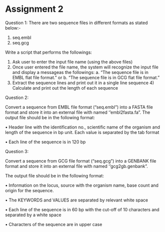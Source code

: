 # Assignment 2
Question 1:
There are two sequence files in different formats as stated below:- 
1. seq.embl
2. seq.gcg

Write a script that performs the followings:
1) Ask user to enter the input file name (using the above files)
2) Once user entered the file name, the system will recognize the input file and display a messageas the followings:
  a. “The sequence file is in EMBL flat file format.” or b. “The sequence file is in GCG flat file format.”
3) Extract the sequence lines and print out it in a single line sequence 4) Calculate and print out the length of each sequence

Question 2:

Convert a sequence from EMBL file format (“seq.embl”) into a FASTA file format and store it into an external file with named ‘’embl2fasta.fa”.
The output file should be in the following format: 

• Header line with the identification no., scientific name of the organism and length of the sequence in bp unit. Each value is separated by the tab format

• Each line of the sequence is in 120 bp

Question 3:

Convert a sequence from GCG file format (“seq.gcg”) into a GENBANK file format and store it into an external file with named ‘’gcg2gb.genbank”.

The output file should be in the following format: 

• Information on the locus, source with the organism name, base count and origin for the sequence.

• The KEYWORDS and VALUES are separated by relevant white space

• Each line of the sequence is in 60 bp with the cut-off of 10 characters and separated by a white space

• Characters of the sequence are in upper case
